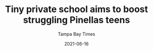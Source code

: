 ---
title: Tiny private school aims to boost struggling Pinellas teens
description: The program will focus on giving students career skills in a real-life environment.
imageurl: https://res.cloudinary.com/dbhwzxw0k/image/upload/v1644884337/8G3A4543.MP4.00_47_25_45.Still001.jpg
author: Tampa Bay Times
articlelink: https://www.tampabay.com/news/education/2021/06/16/tiny-private-school-aims-to-boost-struggling-pinellas-teens/
authorlink: https://res.cloudinary.com/dbhwzxw0k/image/upload/v1644882808/download.png
date: 2021-06-16
tags:
  - left
  - center
  - right
---